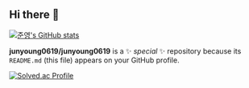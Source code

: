 ## Hi there 👋
[![준영's GitHub stats](https://github-readme-stats.vercel.app/api?username=junyoung0619&theme=dracula)](https://github.com/anuraghazra/github-readme-stats)

**junyoung0619/junyoung0619** is a ✨ _special_ ✨ repository because its `README.md` (this file) appears on your GitHub profile.

[![Solved.ac Profile](http://mazassumnida.wtf/api/generate_badge?boj=jylee0619)](https://solved.ac/your_boj_id)


